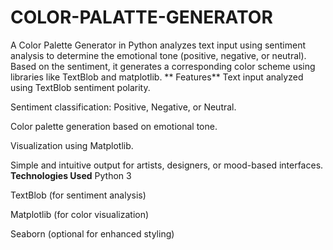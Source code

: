 # COLOR-PALATTE-GENERATOR
A Color Palette Generator in Python analyzes text input using sentiment analysis to determine the emotional tone (positive, negative, or neutral). Based on the sentiment, it generates a corresponding color scheme using libraries like TextBlob and matplotlib.
** Features**
Text input analyzed using TextBlob sentiment polarity.

Sentiment classification: Positive, Negative, or Neutral.

Color palette generation based on emotional tone.

Visualization using Matplotlib.

Simple and intuitive output for artists, designers, or mood-based interfaces.
**Technologies Used**
Python 3

TextBlob (for sentiment analysis)

Matplotlib (for color visualization)

Seaborn (optional for enhanced styling)


